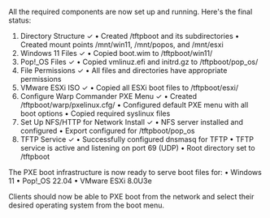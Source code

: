 All the required components are now set up and running. Here's the final status:

1. Directory Structure ✓
•  Created /tftpboot and its subdirectories
•  Created mount points /mnt/win11, /mnt/popos, and /mnt/esxi
2. Windows 11 Files ✓
•  Copied boot.wim to /tftpboot/win11/
3. Pop!_OS Files ✓
•  Copied vmlinuz.efi and initrd.gz to /tftpboot/pop_os/
4. File Permissions ✓
•  All files and directories have appropriate permissions
5. VMware ESXi ISO ✓
•  Copied all ESXi boot files to /tftpboot/esxi/
6. Configure Warp Commander PXE Menu ✓
•  Created /tftpboot/warp/pxelinux.cfg/
•  Configured default PXE menu with all boot options
•  Copied required syslinux files
7. Set Up NFS/HTTP for Network Install ✓
•  NFS server installed and configured
•  Export configured for /tftpboot/pop_os
8. TFTP Service ✓
•  Successfully configured dnsmasq for TFTP
•  TFTP service is active and listening on port 69 (UDP)
•  Root directory set to /tftpboot

The PXE boot infrastructure is now ready to serve boot files for:
•  Windows 11
•  Pop!_OS 22.04
•  VMware ESXi 8.0U3e

Clients should now be able to PXE boot from the network and select their desired operating system from the boot menu.